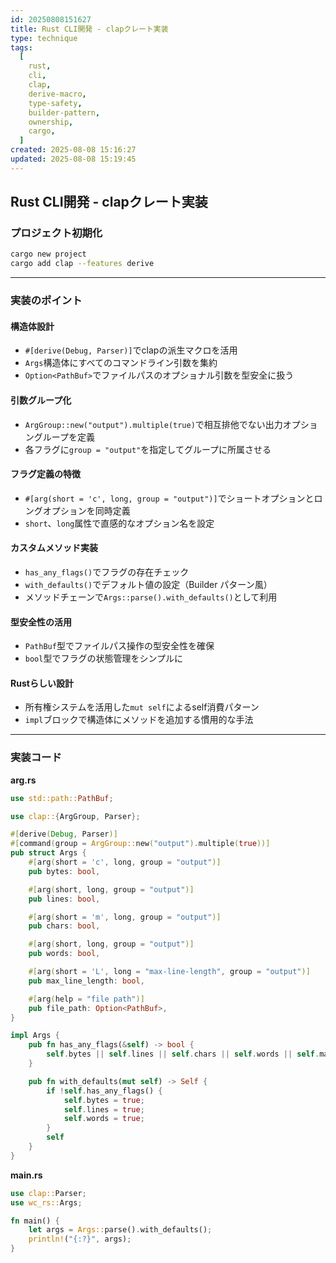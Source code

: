 ```yaml
---
id: 20250808151627
title: Rust CLI開発 - clapクレート実装
type: technique
tags:
  [
    rust,
    cli,
    clap,
    derive-macro,
    type-safety,
    builder-pattern,
    ownership,
    cargo,
  ]
created: 2025-08-08 15:16:27
updated: 2025-08-08 15:19:45
---
```


## Rust CLI開発 - clapクレート実装

### プロジェクト初期化

```bash
cargo new project
cargo add clap --features derive
```

---

### 実装のポイント

#### 構造体設計

- `#[derive(Debug, Parser)]`でclapの派生マクロを活用
- `Args`構造体にすべてのコマンドライン引数を集約
- `Option<PathBuf>`でファイルパスのオプショナル引数を型安全に扱う

#### 引数グループ化

- `ArgGroup::new("output").multiple(true)`で相互排他でない出力オプショングループを定義
- 各フラグに`group = "output"`を指定してグループに所属させる

#### フラグ定義の特徴

- `#[arg(short = 'c', long, group = "output")]`でショートオプションとロングオプションを同時定義
- `short`、`long`属性で直感的なオプション名を設定

#### カスタムメソッド実装

- `has_any_flags()`でフラグの存在チェック
- `with_defaults()`でデフォルト値の設定（Builder パターン風）
- メソッドチェーンで`Args::parse().with_defaults()`として利用

#### 型安全性の活用

- `PathBuf`型でファイルパス操作の型安全性を確保
- `bool`型でフラグの状態管理をシンプルに

#### Rustらしい設計

- 所有権システムを活用した`mut self`によるself消費パターン
- `impl`ブロックで構造体にメソッドを追加する慣用的な手法

---

### 実装コード

**arg.rs**

```rust
use std::path::PathBuf;

use clap::{ArgGroup, Parser};

#[derive(Debug, Parser)]
#[command(group = ArgGroup::new("output").multiple(true))]
pub struct Args {
    #[arg(short = 'c', long, group = "output")]
    pub bytes: bool,

    #[arg(short, long, group = "output")]
    pub lines: bool,

    #[arg(short = 'm', long, group = "output")]
    pub chars: bool,

    #[arg(short, long, group = "output")]
    pub words: bool,

    #[arg(short = 'L', long = "max-line-length", group = "output")]
    pub max_line_length: bool,

    #[arg(help = "file path")]
    pub file_path: Option<PathBuf>,
}

impl Args {
    pub fn has_any_flags(&self) -> bool {
        self.bytes || self.lines || self.chars || self.words || self.max_line_length
    }

    pub fn with_defaults(mut self) -> Self {
        if !self.has_any_flags() {
            self.bytes = true;
            self.lines = true;
            self.words = true;
        }
        self
    }
}
```

**main.rs**

```rust
use clap::Parser;
use wc_rs::Args;

fn main() {
    let args = Args::parse().with_defaults();
    println!("{:?}", args);
}
```

